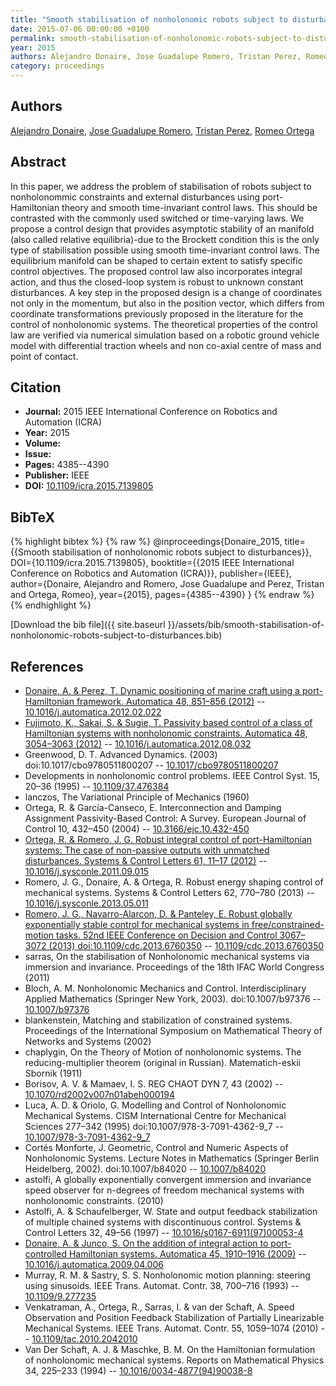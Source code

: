 ```yaml
---
title: "Smooth stabilisation of nonholonomic robots subject to disturbances"
date: 2015-07-06 00:00:00 +0100
permalink: smooth-stabilisation-of-nonholonomic-robots-subject-to-disturbances
year: 2015
authors: Alejandro Donaire, Jose Guadalupe Romero, Tristan Perez, Romeo Ortega
category: proceedings
---
```

 
## Authors
[Alejandro Donaire](authors/alejandro-donaire), [Jose Guadalupe Romero](authors/jose-guadalupe-romero), [Tristan Perez](authors/tristan-perez), [Romeo Ortega](authors/romeo-ortega)
 
## Abstract
In this paper, we address the problem of stabilisation of robots subject to nonholonommic constraints and external disturbances using port-Hamiltonian theory and smooth time-invariant control laws. This should be contrasted with the commonly used switched or time-varying laws. We propose a control design that provides asymptotic stability of an manifold (also called relative equilibria)-due to the Brockett condition this is the only type of stabilisation possible using smooth time-invariant control laws. The equilibrium manifold can be shaped to certain extent to satisfy specific control objectives. The proposed control law also incorporates integral action, and thus the closed-loop system is robust to unknown constant disturbances. A key step in the proposed design is a change of coordinates not only in the momentum, but also in the position vector, which differs from coordinate transformations previously proposed in the literature for the control of nonholonomic systems. The theoretical properties of the control law are verified via numerical simulation based on a robotic ground vehicle model with differential traction wheels and non co-axial centre of mass and point of contact.
 
## Citation
- **Journal:** 2015 IEEE International Conference on Robotics and Automation (ICRA)
- **Year:** 2015
- **Volume:** 
- **Issue:** 
- **Pages:** 4385--4390
- **Publisher:** IEEE
- **DOI:** [10.1109/icra.2015.7139805](https://doi.org/10.1109/icra.2015.7139805)
 
## BibTeX
{% highlight bibtex %}
{% raw %}
@inproceedings{Donaire_2015,
  title={{Smooth stabilisation of nonholonomic robots subject to disturbances}},
  DOI={10.1109/icra.2015.7139805},
  booktitle={{2015 IEEE International Conference on Robotics and Automation (ICRA)}},
  publisher={IEEE},
  author={Donaire, Alejandro and Romero, Jose Guadalupe and Perez, Tristan and Ortega, Romeo},
  year={2015},
  pages={4385--4390}
}
{% endraw %}
{% endhighlight %}
 
[Download the bib file]({{ site.baseurl }}/assets/bib/smooth-stabilisation-of-nonholonomic-robots-subject-to-disturbances.bib)
 
## References
- [Donaire, A. & Perez, T. Dynamic positioning of marine craft using a port-Hamiltonian framework. Automatica 48, 851–856 (2012)](dynamic-positioning-of-marine-craft-using-a-port-hamiltonian-framework) -- [10.1016/j.automatica.2012.02.022](https://doi.org/10.1016/j.automatica.2012.02.022)
- [Fujimoto, K., Sakai, S. & Sugie, T. Passivity based control of a class of Hamiltonian systems with nonholonomic constraints. Automatica 48, 3054–3063 (2012)](passivity-based-control-of-a-class-of-hamiltonian-systems-with-nonholonomic-constraints) -- [10.1016/j.automatica.2012.08.032](https://doi.org/10.1016/j.automatica.2012.08.032)
- Greenwood, D. T. Advanced Dynamics. (2003) doi:10.1017/cbo9780511800207 -- [10.1017/cbo9780511800207](https://doi.org/10.1017/cbo9780511800207)
- Developments in nonholonomic control problems. IEEE Control Syst. 15, 20–36 (1995) -- [10.1109/37.476384](https://doi.org/10.1109/37.476384)
- lanczos, The Variational Principle of Mechanics (1960)
- Ortega, R. & García-Canseco, E. Interconnection and Damping Assignment Passivity-Based Control: A Survey. European Journal of Control 10, 432–450 (2004) -- [10.3166/ejc.10.432-450](https://doi.org/10.3166/ejc.10.432-450)
- [Ortega, R. & Romero, J. G. Robust integral control of port-Hamiltonian systems: The case of non-passive outputs with unmatched disturbances. Systems &amp; Control Letters 61, 11–17 (2012)](robust-integral-control-of-port-hamiltonian-systems-the-case-of-non-passive-outputs-with-unmatched-disturbances) -- [10.1016/j.sysconle.2011.09.015](https://doi.org/10.1016/j.sysconle.2011.09.015)
- Romero, J. G., Donaire, A. & Ortega, R. Robust energy shaping control of mechanical systems. Systems &amp; Control Letters 62, 770–780 (2013) -- [10.1016/j.sysconle.2013.05.011](https://doi.org/10.1016/j.sysconle.2013.05.011)
- [Romero, J. G., Navarro-Alarcon, D. & Panteley, E. Robust globally exponentially stable control for mechanical systems in free/constrained-motion tasks. 52nd IEEE Conference on Decision and Control 3067–3072 (2013) doi:10.1109/cdc.2013.6760350](robust-globally-exponentially-stable-control-for-mechanical-systems-in-free-constrained-motion-tasks) -- [10.1109/cdc.2013.6760350](https://doi.org/10.1109/cdc.2013.6760350)
- sarras, On the stabilisation of Nonholonomic mechanical systems via immersion and invariance. Proceedings of the 18th IFAC World Congress (2011)
- Bloch, A. M. Nonholonomic Mechanics and Control. Interdisciplinary Applied Mathematics (Springer New York, 2003). doi:10.1007/b97376 -- [10.1007/b97376](https://doi.org/10.1007/b97376)
- blankenstein, Matching and stabilization of constrained systems. Proceedings of the International Symposium on Mathematical Theory of Networks and Systems (2002)
- chaplygin, On the Theory of Motion of nonholonomic systems. The reducing-multiplier theorem (original in Russian). Matematich-eskii Sbornik (1911)
- Borisov, A. V. & Mamaev, I. S. REG CHAOT DYN 7, 43 (2002) -- [10.1070/rd2002v007n01abeh000194](https://doi.org/10.1070/rd2002v007n01abeh000194)
- Luca, A. D. & Oriolo, G. Modelling and Control of Nonholonomic Mechanical Systems. CISM International Centre for Mechanical Sciences 277–342 (1995) doi:10.1007/978-3-7091-4362-9_7 -- [10.1007/978-3-7091-4362-9_7](https://doi.org/10.1007/978-3-7091-4362-9_7)
- Cortés Monforte, J. Geometric, Control and Numeric Aspects of Nonholonomic Systems. Lecture Notes in Mathematics (Springer Berlin Heidelberg, 2002). doi:10.1007/b84020 -- [10.1007/b84020](https://doi.org/10.1007/b84020)
- astolfi, A globally exponentially convergent immersion and invariance speed observer for n-degrees of freedom mechanical systems with nonholonomic constraints. (2010)
- Astolfi, A. & Schaufelberger, W. State and output feedback stabilization of multiple chained systems with discontinuous control. Systems &amp; Control Letters 32, 49–56 (1997) -- [10.1016/s0167-6911(97)00053-4](https://doi.org/10.1016/s0167-6911(97)00053-4)
- [Donaire, A. & Junco, S. On the addition of integral action to port-controlled Hamiltonian systems. Automatica 45, 1910–1916 (2009)](on-the-addition-of-integral-action-to-port-controlled-hamiltonian-systems) -- [10.1016/j.automatica.2009.04.006](https://doi.org/10.1016/j.automatica.2009.04.006)
- Murray, R. M. & Sastry, S. S. Nonholonomic motion planning: steering using sinusoids. IEEE Trans. Automat. Contr. 38, 700–716 (1993) -- [10.1109/9.277235](https://doi.org/10.1109/9.277235)
- Venkatraman, A., Ortega, R., Sarras, I. & van der Schaft, A. Speed Observation and Position Feedback Stabilization of Partially Linearizable Mechanical Systems. IEEE Trans. Automat. Contr. 55, 1059–1074 (2010) -- [10.1109/tac.2010.2042010](https://doi.org/10.1109/tac.2010.2042010)
- Van Der Schaft, A. J. & Maschke, B. M. On the Hamiltonian formulation of nonholonomic mechanical systems. Reports on Mathematical Physics 34, 225–233 (1994) -- [10.1016/0034-4877(94)90038-8](https://doi.org/10.1016/0034-4877(94)90038-8)


